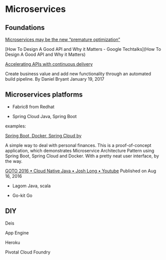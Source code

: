 # Microservices

## Foundations

[Microservices may be the new “premature optimization”](http://www.ptone.com/dablog/2015/07/microservices-may-be-the-new-premature-optimization/)

[How To Design A Good API and Why it Matters - Google Techtalks](How To Design A Good API and Why it Matters)

[Accelerating APIs with continuous delivery](https://www.oreilly.com/ideas/accelerating-apis-with-continuous-delivery)

Create business value and add new functionality through an automated build pipeline. By Daniel Bryant January 19, 2017

## Microservices platforms

* Fabric8 from Redhat

* Spring Cloud
Java, Spring Boot

examples: 

[Spring Boot, Docker, Spring Cloud by ](https://github.com/sqshq/PiggyMetrics)

A simple way to deal with personal finances. This is a proof-of-concept application, which demonstrates Microservice Architecture Pattern using Spring Boot, Spring Cloud and Docker. With a pretty neat user interface, by the way.

[GOTO 2016 • Cloud Native Java • Josh Long • Youtube](https://www.youtube.com/watch?v=sOP3x6ODQWQ)
Published on Aug 16, 2016

* Lagom
Java, scala

* Go-kit
Go

## DIY
Deis

App Engine

Heroku

Pivotal Cloud Foundry

